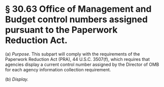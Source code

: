 # § 30.63   Office of Management and Budget control numbers assigned pursuant to the Paperwork Reduction Act.

(a) *Purpose.* This subpart will comply with the requirements of the Paperwork Reduction Act (PRA), 44 U.S.C. 3507(f), which requires that agencies display a current control number assigned by the Director of OMB for each agency information collection requirement.


(b) *Display.*


